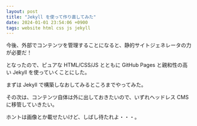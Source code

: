 ```yaml
---
layout: post
title: "Jekyll を使って作り直してみた"
date: 2024-01-01 23:54:06 +0900
tags: website html css js jekyll
---
```


今後、外部でコンテンツを管理することになると、静的サイトジェネレータの力が必要だ！

となったので、ピュアな HTML/CSS/JS とともに GitHub Pages と親和性の高い Jekyll を使っていくことにした。

<!--more-->

まずは Jekyll で構築しなおしてみるところまでやってみた。

その次は、コンテンツ自体は外に出しておきたいので、いずれヘッドレス CMS に移管していきたい。

ホントは画像とか載せたいけど、しばし待たれよ・・・。
